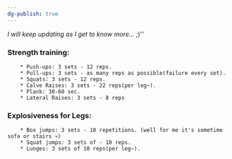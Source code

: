 ```yaml
---
dg-publish: true
---
```

*I will keep updating as I get to know more...* ;)''

### **Strength training:**
```
	* Push-ups: 3 sets - 12 reps.
	* Pull-ups: 3 sets - as many reps as possible(failure every set).
	* Squats: 3 sets - 12 reps.
	* Calve Raises: 3 sets - 22 reps(per leg~).
	* Plank: 30-60 sec.
	* Lateral Raises: 3 sets - 8 reps
```

### **Explosiveness for Legs:**
```
	* Box jumps: 3 sets - 10 repetitions. (well for me it's sometime sofa or stairs 💀)
	* Squat jumps: 3 sets of - 10 reps.
	* Lunges: 3 sets of 10 reps(per leg~).
```